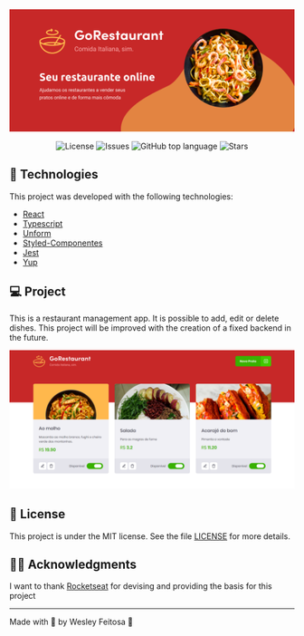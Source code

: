 <img alt="GoStack" src="assets/gorestaurant.png" />

<p align="center">

  <a href="LICENSE" style="text-decoration: none">
    <img alt="License" src="https://img.shields.io/github/license/wesleyfeitosa/gorestaurant?color=C72828" />
  </a>

  <a href="https://github.com/wesleyfeitosa/gorestaurant/issues" style="text-decoration: none">
    <img alt="Issues" src="https://img.shields.io/github/issues/wesleyfeitosa/gorestaurant?color=C72828" />
  </a>

  <a href="#" style="text-decoration: none">
    <img alt="GitHub top language" src="https://img.shields.io/github/languages/top/wesleyfeitosa/gorestaurant?color=C72828" />
  </a>

  <a href="https://github.com/wesleyfeitosa/gorestaurant/stargazers" style="text-decoration: none">
    <img alt="Stars" src="https://img.shields.io/github/stars/wesleyfeitosa/gorestaurant?style=social" />
  </a>

</p>

## :rocket: Technologies

This project was developed with the following technologies:

- [React](https://reactjs.org)
- [Typescript](https://www.typescriptlang.org/)
- [Unform](https://github.com/Rocketseat/unform)
- [Styled-Componentes](https://styled-components.com/)
- [Jest](https://jestjs.io/)
- [Yup](https://github.com/jquense/yup)

## 💻 Project

This is a restaurant management app. It is possible to add, edit or delete dishes. This project will be improved with the creation of a fixed backend in the future.

<img alt="Homepage" src="assets/homepage.png" />

## :memo: License

This project is under the MIT license. See the file [LICENSE](LICENSE) for more details.

## 🙏🏼 Acknowledgments

I want to thank [Rocketseat](https://github.com/Rocketseat) for devising and providing the basis for this project

---

Made with 💜 by Wesley Feitosa :wave:
